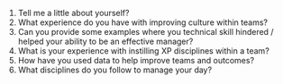 1. Tell me a little about yourself?
2. What experience do you have with improving culture within teams?
3. Can you provide some examples where you technical skill hindered / helped your ability to be an effective manager?
4. What is your experience with instilling XP disciplines within a team?
5. How have you used data to help improve teams and outcomes?
6. What disciplines do you follow to manage your day?
